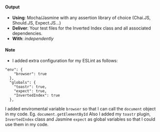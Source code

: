 #### Output
- **Using**: Mocha/Jasmine with any assertion library of choice (Chai.JS, Should.JS, Expect.JS...)
- **Deliver**: Your test files for the Inverted Index class and all associated dependencies.
- **With**: *independently*

#### Note
- I added extra configuration for my ESLint as follows:
```
"env": {
    "browser": true
  },
  "globals": {
    "toastr": true,
    "expect": true,
    "InvertedIndex": true
  },
```
I added enviromental variable `browser` so that I can call the `document` object in my code. Eg. `document.getElementById`
Also I added my `toastr` plugin, `InvertedIndex` class and Jasmine `expect` as global variables so that I could use them in my code.